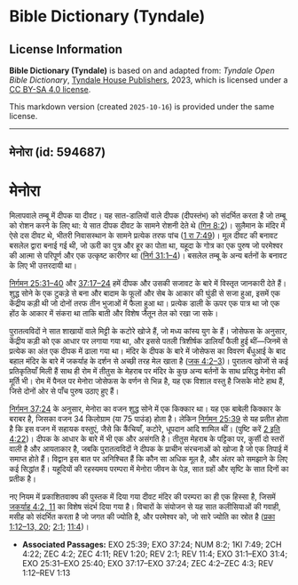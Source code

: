 # Bible Dictionary (Tyndale)

## License Information

**Bible Dictionary (Tyndale)** is based on and adapted from: _Tyndale Open Bible Dictionary_, [Tyndale House Publishers](https://tyndaleopenresources.com/), 2023, which is licensed under a [CC BY-SA 4.0 license](https://creativecommons.org/licenses/by-sa/4.0/legalcode.en).

This markdown version (created `2025-10-16`) is provided under the same license.



--------------------------------

## मेनोरा (id: 594687)

मेनोरा
======

मिलापवाले तम्बू में दीपक या दीवट। यह सात\-डालियों वाले दीपक (दीपस्तंभ) को संदर्भित करता है जो तम्बू को रोशन करने के लिए था: ये सात दीपक दीवट के सामने रोशनी देते थे ([गिन 8:2](https://ref.ly/Num8:2))। सुलैमान के मंदिर में ऐसे दस दीवट थे, भीतरी निवासस्थान के सामने प्रत्येक तरफ पांच ([1 रा 7:49](https://ref.ly/1Kgs7:49))। मूल दीवट की बनावट बसलेल द्वारा बनाई गई थी, जो ऊरी का पुत्र और हूर का पोता था, यहूदा के गोत्र का एक पुरुष जो परमेश्वर की आत्मा से परिपूर्ण और एक उत्कृष्ट कारीगर था ([निर्ग 31:1–4](https://ref.ly/Exod31:1-Exod31:4))। बसलेल तम्बू के अन्य बर्तनों के बनावट के लिए भी उत्तरदायी था।

[निर्गमन 25:31–40](https://ref.ly/Exod25:31-Exod25:40) और [37:17–24](https://ref.ly/Exod37:17-Exod37:24) हमें दीपक और उसकी सजावट के बारे में विस्तृत जानकारी देते हैं। शुद्ध सोने के एक टुकड़े से बना और बादाम के फूलों और सेब के आकार की घुंडी से सजा हुआ, इसमें एक केंद्रीय कड़ी थी जो दोनों तरफ तीन भुजाओं में फैला हुआ था। प्रत्येक डाली के ऊपर एक पात्र था जो एक होंठ के आकार में संकरा था ताकि बाती और विशेष जैतून तेल को रखा जा सके।

पुरातत्वविदों ने सात शाखायों वाले मिट्टी के कटोरे खोजे हैं, जो मध्य कांस्य युग के हैं। जोसेफस के अनुसार, केंद्रीय कड़ी को एक आधार पर लगाया गया था, और इससे पतली त्रिशीर्षक डालियाँ फैली हुई थीं—जिनमें से प्रत्येक का अंत एक दीपक में ढाला गया था। मंदिर के दीपक के बारे में जोसेफस का विवरण बँधुआई के बाद बहाल मंदिर के बारे में जकर्याह के दर्शन से अच्छी तरह मेल खाता है ([जक 4:2–3](https://ref.ly/Zech4:2-Zech4:3))। पुरातत्व खोजों से कई प्रतिकृतियाँ मिली हैं साथ ही रोम में तीतुस के मेहराब पर मंदिर के कुछ अन्य बर्तनों के साथ प्रसिद्ध मेनोरा की मूर्ति भी। रोम में पैनल पर मेनोरा जोसेफस के वर्णन से भिन्न है, यह एक विशाल वस्तु है जिसके मोटे हाथ हैं, जिसे दोनों ओर से पाँच पुरुष उठाए हुए हैं।

[निर्गमन 37:24](https://ref.ly/Exod37:24) के अनुसार, मेनोरा का वजन शुद्ध सोने में एक किक्कार था। यह एक बाबेली किक्कार के बराबर है, जिसका वजन 34 किलोग्राम (या 75 पाउंड) होता है। लेकिन [निर्गमन 25:39](https://ref.ly/Exod25:39) से यह प्रतीत होता है कि इस वजन में सहायक वस्तुएं, जैसे कि कैंचियाँ, कटोरे, धूपदान आदि शामिल थीं। (पुष्टि करें [2 इति 4:22](https://ref.ly/2Chr4:22))। दीपक के आधार के बारे में भी एक और असंगति है। तीतुस मेहराब के पट्टिका पर, कुर्सी दो स्तरों वाली है और आयताकार है, जबकि पुरातत्वविदों ने दीपक के प्राचीन संरचनाओं को खोजा है जो एक तिपाई में समाप्त होते हैं। विद्वान इस बात पर अनिश्चित हैं कि कौन सा अधिक मूल है, और अंतर को समझाने के लिए कई सिद्धांत हैं। यहूदियों की रहस्यमय परम्परा में मेनोरा जीवन के पेड़, सात ग्रहों और सृष्टि के सात दिनों का प्रतीक है।

नए नियम में प्रकाशितवाक्य की पुस्तक में दिया गया दीवट मंदिर की परम्परा का ही एक हिस्सा है, जिसमें [जकर्याह 4:2, 11](https://ref.ly/Zech4:2,Zech4:11) का विशेष संदर्भ दिया गया है। विचारों के संयोजन से यह सात कलीसियाओं की गवाही, मसीह को संदर्भित करता है जो जगत की ज्योति है, और परमेश्वर को, जो सारे ज्योति का स्रोत है ([प्रका 1:12–13, 20](https://ref.ly/Rev1:12-Rev1:13,Rev1:20); [2:1](https://ref.ly/Rev2:1); [11:4](https://ref.ly/Rev11:4))।

* **Associated Passages:** EXO 25:39; EXO 37:24; NUM 8:2; 1KI 7:49; 2CH 4:22; ZEC 4:2; ZEC 4:11; REV 1:20; REV 2:1; REV 11:4; EXO 31:1–EXO 31:4; EXO 25:31–EXO 25:40; EXO 37:17–EXO 37:24; ZEC 4:2–ZEC 4:3; REV 1:12–REV 1:13

